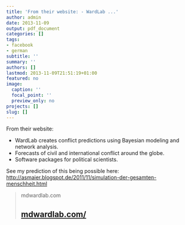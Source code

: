 ```yaml
---
title: 'From their website: - WardLab ...'
author: admin
date: 2013-11-09
output: pdf_document
categories: []
tags:
- facebook
- german
subtitle: ''
summary: ''
authors: []
lastmod: 2013-11-09T21:51:19+01:00
featured: no
image:
  caption: ''
  focal_point: ''
  preview_only: no
projects: []
slug: []
---
```

From their website: 
- WardLab creates conflict predictions using Bayesian modeling and network analysis. 
- Forecasts of civil and international conflict around the globe. 
- Software packages for political scientists. 

See my prediction of this being possible here: 
http://asmaier.blogspot.de/2011/11/simulation-der-gesamten-menschheit.html
> mdwardlab.com
> ## [mdwardlab.com/](http://mdwardlab.com/)
>

